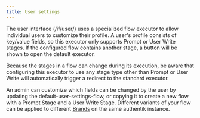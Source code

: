 ```yaml
---
title: User settings
---
```


The user interface (/if/user/) uses a specialized flow executor to allow individual users to customize their profile. A user's profile consists of key/value fields, so this executor only supports Prompt or User Write stages. If the configured flow contains another stage, a button will be shown to open the default executor.

Because the stages in a flow can change during its execution, be aware that configuring this executor to use any stage type other than Prompt or User Write will automatically trigger a redirect to the standard executor.

An admin can customize which fields can be changed by the user by updating the default-user-settings-flow, or copying it to create a new flow with a Prompt Stage and a User Write Stage. Different variants of your flow can be applied to different [Brands](../../../../customize/brands.md) on the same authentik instance.
